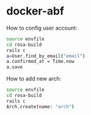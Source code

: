 # docker-abf

How to config user account:
```bash
source envfile
cd rosa-build
rails c
a=User.find_by_email("email")
a.confirmed_at = Time.now
a.save
```
How to add new arch:
```bash
source envfile
cd rosa-build
rails c
Arch.create(name: "arch")
```
